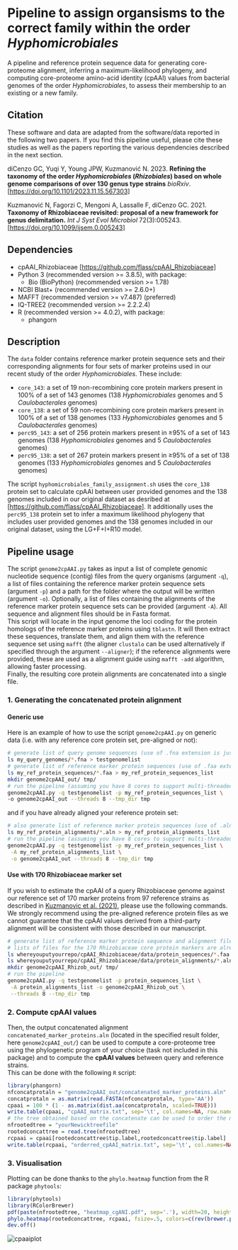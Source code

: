 # Pipeline to assign organsisms to the correct family within the order *Hyphomicrobiales*
A pipeline and reference protein sequence data for generating core-proteome alignment, inferring a maximum-likelihood phylogeny, and computing core-proteome amino-acid identity (cpAAI) values from bacterial genomes of the order *Hyphomicrobiales*, to assess their membership to an existing or a new family.

## Citation
These software and data are adapted from the software/data reported in the following two papers. If you find this pipeline useful, please cite these studies as well as the papers reporting the various dependencies described in the next section.

diCenzo GC, Yuqi Y, Young JPW, Kuzmanović N. 2023. **Refining the taxonomy of the order *Hyphomicrobiales* (*Rhizobiales*) based on whole genome comparisons of over 130 genus type strains** *bioRxiv*. [https://doi.org/10.1101/2023.11.15.567303]

Kuzmanović N, Fagorzi C, Mengoni A, Lassalle F, diCenzo GC. 2021. **Taxonomy of Rhizobiaceae revisited: proposal of a new framework for genus delimitation.** *Int J Syst Evol Microbiol* 72(3):005243.
[https://doi.org/10.1099/ijsem.0.005243]

## Dependencies
- cpAAI_Rhizobiaceae [https://github.com/flass/cpAAI_Rhizobiaceae]
- Python 3 (recommended version >= 3.8.5), with package:
	- Bio (BioPython) (recommended version >= 1.78)
- NCBI Blast+ (recommended version >= 2.6.0+)
- MAFFT (recommended version >= v7.487) (preferred)
- IQ-TREE2 (recommended version >= 2.2.2.4)
- R (recommended version >= 4.0.2), with package:
	- phangorn

## Description
The `data` folder contains reference marker protein sequence sets and their corresponding alignments for four sets of marker proteins used in our recent study of the order *Hyphomicrobiales*. These include:
- `core_143`: a set of 19 non-recombining core protein markers present in 100% of a set of 143 genomes (138 *Hyphomicrobiales* genomes and 5 *Caulobacterales* genomes)
- `core_138`: a set of 59 non-recombining core protein markers present in 100% of a set of 138 genomes (133 *Hyphomicrobiales* genomes and 5 *Caulobacterales* genomes)
- `perc95_143`: a set of 256 protein markers present in ≥95% of a set of 143 genomes (138 *Hyphomicrobiales* genomes and 5 *Caulobacterales* genomes)
- `perc95_138`: a set of 267 protein markers present in ≥95% of a set of 138 genomes (133 *Hyphomicrobiales* genomes and 5 *Caulobacterales* genomes)

The script `hyphomicrobiales_family_assignment.sh` uses the `core_138` protein set to calculate cpAAI between user provided genomes and the 138 genomes included in our original dataset as desribed at [https://github.com/flass/cpAAI_Rhizobiaceae]. It additionally uses the `perc95_138` protein set to infer a maximum likelihood phylogeny that includes user provided genomes and the 138 genomes included in our original dataset, using the LG+F+I+R10 model.

## Pipeline usage





The script `genome2cpAAI.py` takes as input a list of complete genomic nucleotide sequence (contig) files from the query organisms (argument `-q`), a list of files containing the reference marker protein sequence sets (argument `-p`) and a path for the folder where the output will be written (argument `-o`). Optionally, a list of files containing the alignments of the reference marker protein sequence sets can be provided (argument `-A`). All sequence and alignment files should be in Fasta format.  
This script will locate in the input genome the loci coding for the protein homologs of the reference marker proteins using `tblastn`. It will then extract these sequences, translate them, and align them with the reference sequence set using `mafft` (the aligner `clustalo` can be used alternatively if specified through the argument `--aligner`); if the reference alignments were provided, these are used as a alignment guide using `mafft -add` algorithm, allowing faster processing.  
Finally, the resulting core protein alignments are concatenated into a single file.

### 1. Generating the concatenated protein alignment

#### Generic use
Here is an example of how to use the script `genome2cpAAI.py` on generic data (i.e. with any reference core protein set, pre-aligned or not):

```sh
# generate list of query genome sequences (use of .fna extension is just indicative here, any nucleotde fasta file will do)
ls my_query_genomes/*.fna > testgenomelist
# generate list of reference marker protein sequences (use of .faa extension is just indicative here, any protein fasta file will do)
ls my_ref_protein_sequences/*.faa > my_ref_protein_sequences_list
mkdir genome2cpAAI_out/ tmp/
# run the pipeline (assuming you have 8 cores to support multi-threaded computation)
genome2cpAAI.py -q testgenomelist -p my_ref_protein_sequences_list \
-o genome2cpAAI_out --threads 8 --tmp_dir tmp
```

and if you have already aligned your reference protein set:
```sh
# also generate list of reference marker protein sequences (use of .aln extension is just indicative here, any aligned protein fasta file will do)
ls my_ref_protein_alignments/*.aln > my_ref_protein_alignments_list
# run the pipeline (assuming you have 8 cores to support multi-threaded computation)
genome2cpAAI.py -q testgenomelist -p my_ref_protein_sequences_list \
 -A my_ref_protein_alignments_list \
 -o genome2cpAAI_out --threads 8 --tmp_dir tmp
```

#### Use with 170 Rhizobiaceae marker set
If you wish to estimate the cpAAI of a query Rhizobiaceae genome against our reference set of 170 marker proteins from 97 reference strains as described in [Kuzmanovic et al. (2021)](https://doi.org/10.1101/2021.08.02.454807), please use the following commands.  
We strongly recommend using the pre-aligned reference protein files as we cannot guarantee that the cpAAI values derived from a third-party alignment will be consistent with those described in our manuscript.

```sh
# generate list of reference marker protein sequence and alignment files
# lists of files for the 170 Rhizobiaceae core protein markers are already available in data/
ls whereyouputyourrepo/cpAAI_Rhizobiaceae/data/protein_sequences/*.faa > protein_sequences_list
ls whereyouputyourrepo/cpAAI_Rhizobiaceae/data/protein_alignments/*.aln > protein_alignments_list
mkdir genome2cpAAI_Rhizob_out/ tmp/
# run the pipeline
genome2cpAAI.py -q testgenomelist -p protein_sequences_list \
 -A protein_alignments_list -o genome2cpAAI_Rhizob_out \
 --threads 8 --tmp_dir tmp
```
### 2. Compute cpAAI values

Then, the output concatenated alignment `concatenated_marker_proteins.aln` (located in the specified result folder, here `genome2cpAAI_out/`) can be used to compute a core-proteome tree using the phylogenetic program of your choice (task not included in this package) and to compute the **cpAAI values** between query and reference strains.  
This can be done with the following `R` script:
```R
library(phangorn)
nfconcatprotaln = "genome2cpAAI_out/concatenated_marker_proteins.aln"
concatprotaln = as.matrix(read.FASTA(nfconcatprotaln, type='AA'))
cpaai = 100 * (1 - as.matrix(dist.aa(concatprotaln, scaled=TRUE)))
write.table(cpaai, "cpAAI_matrix.txt", sep='\t', col.names=NA, row.names=T)
# the tree obtained based on the concatenate can be used to order the matrix
nfrootedtree = "yourNewicktreefile"
rootedconcattree = read.tree(nfrootedtree)
rcpaai = cpaai[rootedconcattree$tip.label,rootedconcattree$tip.label]
write.table(rcpaai, "orderred_cpAAI_matrix.txt", sep='\t', col.names=NA, row.names=T)
```
### 3. Visualisation

Plotting can be done thanks to the `phylo.heatmap` function from the R package `phytools`:
```R
library(phytools)
library(RColorBrewer)
pdf(paste(nfrootedtree, "heatmap_cgANI.pdf", sep='.'), width=20, height=14)
phylo.heatmap(rootedconcattree, rcpaai, fsize=.5, colors=c(rev(brewer.pal(8, 'YlGnBu')), brewer.pal(9, 'YlOrRd')))
dev.off()
```
![cpaaiplot]

[cpaaiplot]:fig/cpAAI_heatmap-vs-coregenometree.svg
